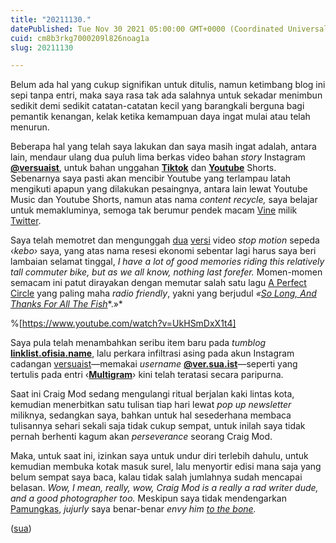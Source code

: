```yaml
---
title: "20211130."
datePublished: Tue Nov 30 2021 05:00:00 GMT+0000 (Coordinated Universal Time)
cuid: cm8b3rkg7000209l826noag1a
slug: 20211130

---
```


Belum ada hal yang cukup signifikan untuk ditulis, namun ketimbang blog ini sepi tanpa entri, maka saya rasa tak ada salahnya untuk sekadar menimbun sedikit demi sedikit catatan-catatan kecil yang barangkali berguna bagi pemantik kenangan, kelak ketika kemampuan daya ingat mulai atau telah menurun.

Beberapa hal yang telah saya lakukan dan saya masih ingat adalah, antara lain, mendaur ulang dua puluh lima berkas video bahan *story* Instagram [**@versuaist**](https://www.instagram.com/versuaist/), untuk bahan unggahan [**Tiktok**](https://www.tiktok.com/@versuaist?) dan [**Youtube**](https://www.youtube.com/channel/UC5Yd2rAzPgBCFwmZDZ9lh_Q/featured) Shorts. Sebenarnya saya pasti akan mencibir Youtube yang terlampau latah mengikuti apapun yang dilakukan pesaingnya, antara lain lewat Youtube Music dan Youtube Shorts, namun atas nama *content recycle,* saya belajar untuk memakluminya, semoga tak berumur pendek macam [Vine](https://en.wikipedia.org/wiki/Vine_\(service\)) milik [Twitter](https://en.wikipedia.org/wiki/Twitter).

Saya telah memotret dan mengunggah [dua](https://www.youtube.com/watch?v=eWUKktOhJ58) [versi](https://www.youtube.com/watch?v=-DUvb6kYhQ8) video *stop motion* sepeda ‹*kebo›* saya, yang atas nama resesi ekonomi sebentar lagi harus saya beri lambaian selamat tinggal, *I have a lot of good memories riding this relatively tall commuter bike, but as we all know, nothing last forefer.* Momen-momen semacam ini patut dirayakan dengan memutar salah satu lagu [A Perfect Circle](https://en.wikipedia.org/wiki/A_Perfect_Circle) yang paling maha *radio friendly*, yakni yang berjudul *«*[*So Long, And Thanks For All The Fish*](https://en.wikipedia.org/wiki/So_Long,_and_Thanks_for_All_the_Fish_\(A_Perfect_Circle_song\))*.»*

%[https://www.youtube.com/watch?v=UkHSmDxX1t4] 

Saya pula telah menambahkan seribu item baru pada *tumblog* [**linklist.ofisia.name**](http://linklist.ofisia.name), lalu perkara infiltrasi asing pada akun Instagram cadangan [versuaist](https://ver.sua.ist)—memakai *username* [**@**](https://www.instagram.com/ver.sua.ist/)[**ver.sua.ist**](http://ver.sua.ist)—seperti yang tertulis pada entri ‹[**Multigram**](/multigram)› kini telah teratasi secara paripurna.

Saat ini Craig Mod sedang mengulangi ritual berjalan kaki lintas kota, kemudian menerbitkan satu tulisan tiap hari lewat *pop up newsletter* miliknya, sedangkan saya, bahkan untuk hal sesederhana membaca tulisannya sehari sekali saja tidak cukup sempat, untuk inilah saya tidak pernah berhenti kagum akan *perseverance* seorang Craig Mod.

Maka, untuk saat ini, izinkan saya untuk undur diri terlebih dahulu, untuk kemudian membuka kotak masuk surel, lalu menyortir edisi mana saja yang belum sempat saya baca, kalau tidak salah jumlahnya sudah mencapai belasan. *Wow, I mean, really, wow, Craig Mod is a really a rad writer dude, and a good photographer too.* Meskipun saya tidak mendengarkan [Pamungkas](https://id.wikipedia.org/wiki/Pamungkas), *jujurly* saya benar-benar *envy him* [*to the bone*](https://www.youtube.com/watch?v=oIYWenB637c)*.*

([sua](https://sua.ist))